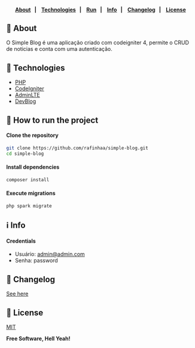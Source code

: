 <h4 align="center">
    <br><br>
    <p align="center">
      <a href="#-about">About</a>&nbsp;&nbsp;&nbsp;|&nbsp;&nbsp;&nbsp;
      <a href="#-technologies">Technologies</a>&nbsp;&nbsp;&nbsp;|&nbsp;&nbsp;&nbsp;
      <a href="#-how-to-run-the-project">Run</a>&nbsp;&nbsp;&nbsp;|&nbsp;&nbsp;&nbsp;
      <a href="#-info">Info</a>&nbsp;&nbsp;&nbsp;|&nbsp;&nbsp;&nbsp;
      <a href="#-changelog">Changelog</a>&nbsp;&nbsp;&nbsp;|&nbsp;&nbsp;&nbsp;
      <a href="#-license">License</a>
  </p>
</h4>

## 🔖 About
O Simple Blog é uma aplicação criado com codeigniter 4, permite o CRUD de noticias e conta com uma autenticação.

## 🚀 Technologies
- [PHP](https://php.net/)
- [CodeIgniter](https://codeigniter.com/)
- [AdminLTE](https://adminlte.io/)
- [DevBlog](https://themes.3rdwavemedia.com/bootstrap-templates/personal/devblog-free-bootstrap-4-blog-template-for-developers/)

## 🏁 How to run the project
#### Clone the repository
```bash
git clone https://github.com/rafinhaa/simple-blog.git
cd simple-blog
```

#### Install dependencies
```bash
composer install
```

#### Execute migrations
```bash
php spark migrate
```

## ℹ️ Info
#### Credentials
- Usuário: admin@admin.com
- Senha:   password

## 📄 Changelog
[See here](docs/changelog.md)

## 📝 License
[MIT](LICENSE)

**Free Software, Hell Yeah!**